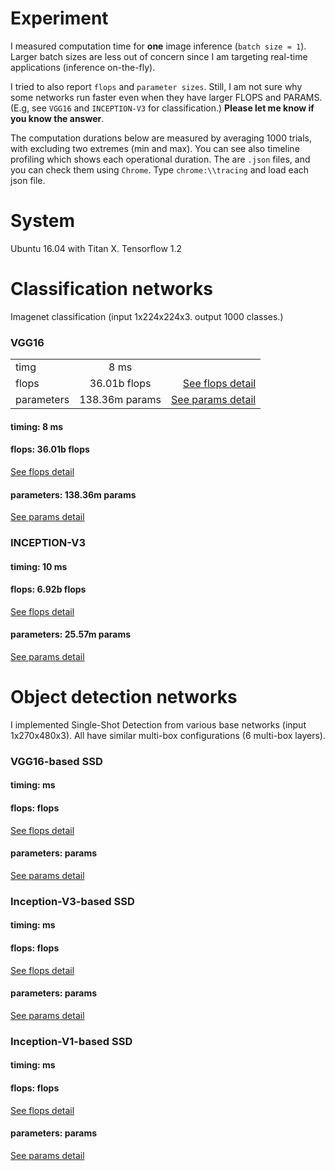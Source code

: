 # Experiment

I measured computation time for **one** image inference (`batch size = 1`). Larger batch sizes are less out of concern since I am targeting real-time applications (inference on-the-fly).

I tried to also report `flops` and `parameter sizes`. Still, I am not sure why some networks run faster even when they have larger FLOPS and PARAMS. (E.g, see `VGG16` and `INCEPTION-V3` for classification.) **Please let me know if you know the answer**.

The computation durations below are measured by averaging 1000 trials, with excluding two extremes (min and max). You can see also timeline profiling which shows each operational duration. The are `.json` files, and you can check them using `Chrome`. Type `chrome:\\tracing` and load each json file.


# System

Ubuntu 16.04 with Titan X. Tensorflow 1.2

# Classification networks 

Imagenet classification (input 1x224x224x3. output 1000 classes.)

### VGG16

| | | |
| ------------- |:-------------:| -----:|
| timg      | 8 ms      |   |
| flops      | 36.01b flops      | [See flops detail](vgg16_flops_detail.md) |
| parameters | 138.36m params      |   [See params detail](vgg16_params_detail.md) |

#### timing: 8 ms

#### flops: 36.01b flops
[See flops detail](vgg16_flops_detail.md)

#### parameters: 138.36m params
[See params detail](vgg16_params_detail.md)

### INCEPTION-V3

#### timing: 10 ms

#### flops: 6.92b flops
[See flops detail](incep1_flops_detail.md)

#### parameters: 25.57m params
[See params detail](incep1_params_detail.md)

# Object detection networks 

I implemented Single-Shot Detection from various base networks (input 1x270x480x3). All have similar multi-box configurations (6 multi-box layers).

### VGG16-based SSD

#### timing:  ms

#### flops:  flops
[See flops detail]()

#### parameters:  params
[See params detail]()

### Inception-V3-based SSD

#### timing:  ms

#### flops:  flops
[See flops detail]()

#### parameters:  params
[See params detail]()


### Inception-V1-based SSD

#### timing:  ms

#### flops:  flops
[See flops detail]()

#### parameters:  params
[See params detail]()

